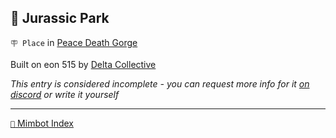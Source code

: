 ## 🦖 Jurassic Park

`🪧 Place` in [Peace Death Gorge](<https://zeithalt.github.io/r/peace_death_gorge.html>)

Built on eon 515 by [Delta Collective](<https://zeithalt.github.io/r/delta_collective.html>)

_This entry is considered incomplete - you can request more info for it [on discord](<https://discord.com/channels/562910943848169472/1173922660489633802>) or write it yourself_

<!---
keywords:  dc, peace death gorge
aliases: 
-->
----------
[`📑` Mimbot Index](</index.md#3760>)